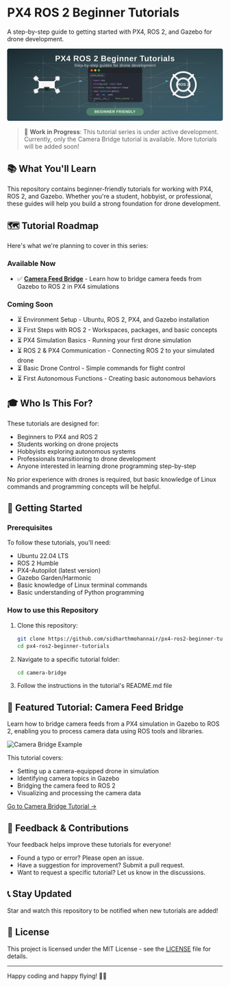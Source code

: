 # PX4 ROS 2 Beginner Tutorials

A step-by-step guide to getting started with PX4, ROS 2, and Gazebo for drone development.

![PX4 ROS 2 Basics](images/repo-banner.png)

> 🚧 **Work in Progress**: This tutorial series is under active development. Currently, only the Camera Bridge tutorial is available. More tutorials will be added soon!

## 📚 What You'll Learn

This repository contains beginner-friendly tutorials for working with PX4, ROS 2, and Gazebo. Whether you're a student, hobbyist, or professional, these guides will help you build a strong foundation for drone development.

## 🗺️ Tutorial Roadmap

Here's what we're planning to cover in this series:

### Available Now
- ✅ [**Camera Feed Bridge**](camera-bridge/) - Learn how to bridge camera feeds from Gazebo to ROS 2 in PX4 simulations

### Coming Soon
- ⏳ Environment Setup - Ubuntu, ROS 2, PX4, and Gazebo installation
- ⏳ First Steps with ROS 2 - Workspaces, packages, and basic concepts
- ⏳ PX4 Simulation Basics - Running your first drone simulation
- ⏳ ROS 2 & PX4 Communication - Connecting ROS 2 to your simulated drone
- ⏳ Basic Drone Control - Simple commands for flight control
- ⏳ First Autonomous Functions - Creating basic autonomous behaviors

## 🎓 Who Is This For?

These tutorials are designed for:
- Beginners to PX4 and ROS 2
- Students working on drone projects
- Hobbyists exploring autonomous systems
- Professionals transitioning to drone development
- Anyone interested in learning drone programming step-by-step

No prior experience with drones is required, but basic knowledge of Linux commands and programming concepts will be helpful.

## 🚀 Getting Started

### Prerequisites

To follow these tutorials, you'll need:
- Ubuntu 22.04 LTS
- ROS 2 Humble
- PX4-Autopilot (latest version)
- Gazebo Garden/Harmonic
- Basic knowledge of Linux terminal commands
- Basic understanding of Python programming

### How to use this Repository

1. Clone this repository:
   ```bash
   git clone https://github.com/sidharthmohannair/px4-ros2-beginner-tutorials.git
   cd px4-ros2-beginner-tutorials
   ```

2. Navigate to a specific tutorial folder:
   ```bash
   cd camera-bridge
   ```

3. Follow the instructions in the tutorial's README.md file

## 📸 Featured Tutorial: Camera Feed Bridge

Learn how to bridge camera feeds from a PX4 simulation in Gazebo to ROS 2, enabling you to process camera data using ROS tools and libraries.

![Camera Bridge Example](camera-bridge/images/camera_feed.jpg)

This tutorial covers:
- Setting up a camera-equipped drone in simulation
- Identifying camera topics in Gazebo
- Bridging the camera feed to ROS 2
- Visualizing and processing the camera data

[Go to Camera Bridge Tutorial →](/tutorials/camera-bridge/README.md)

## 📝 Feedback & Contributions

Your feedback helps improve these tutorials for everyone!

- Found a typo or error? Please open an issue.
- Have a suggestion for improvement? Submit a pull request.
- Want to request a specific tutorial? Let us know in the discussions.

## 📞 Stay Updated

Star and watch this repository to be notified when new tutorials are added!

## 📜 License

This project is licensed under the MIT License - see the [LICENSE](/LICENSE) file for details.

---

Happy coding and happy flying! 🚁✨